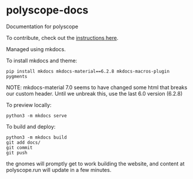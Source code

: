 # polyscope-docs
Documentation for polyscope

To contribute, check out the [instructions here](https://polyscope.run/about/contributing/).

Managed using mkdocs.

To install mkdocs and theme:
```
pip install mkdocs mkdocs-material==6.2.8 mkdocs-macros-plugin pygments 
```

NOTE: mkdocs-material 7.0 seems to have changed some html that breaks our custom header. Until we unbreak this, use the last 6.0 version (6.2.8)

To preview locally:
```
python3 -m mkdocs serve
```

To build and deploy:
```
python3 -m mkdocs build
git add docs/
git commit
git push
```
the gnomes will promptly get to work building the website, and content at polyscope.run will update in a few minutes.
